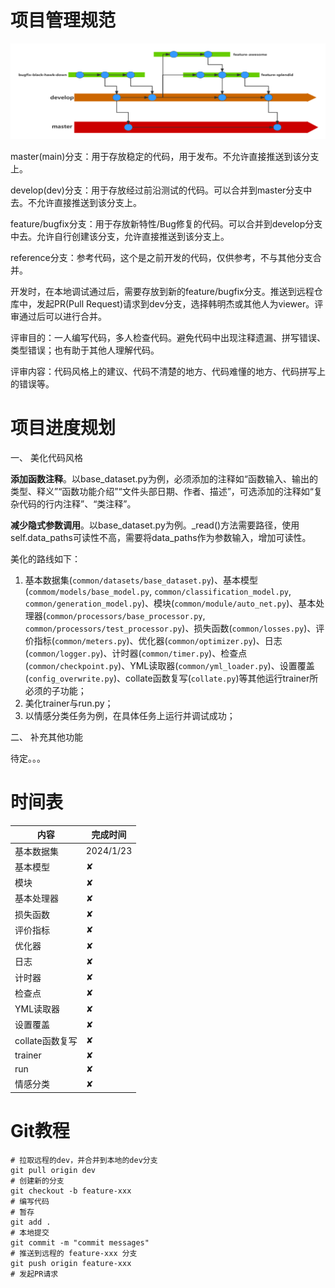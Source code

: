 
# 项目管理规范

![alt 属性文本](assets/develop_guide.png)

master(main)分支：用于存放稳定的代码，用于发布。不允许直接推送到该分支上。

develop(dev)分支：用于存放经过前沿测试的代码。可以合并到master分支中去。不允许直接推送到该分支上。

feature/bugfix分支：用于存放新特性/Bug修复的代码。可以合并到develop分支中去。允许自行创建该分支，允许直接推送到该分支上。

reference分支：参考代码，这个是之前开发的代码，仅供参考，不与其他分支合并。

开发时，在本地调试通过后，需要存放到新的feature/bugfix分支。推送到远程仓库中，发起PR(Pull Request)请求到dev分支，选择韩明杰或其他人为viewer。评审通过后可以进行合并。

评审目的：一人编写代码，多人检查代码。避免代码中出现注释遗漏、拼写错误、类型错误；也有助于其他人理解代码。

评审内容：代码风格上的建议、代码不清楚的地方、代码难懂的地方、代码拼写上的错误等。

# 项目进度规划

一、	美化代码风格

**添加函数注释**。以base_dataset.py为例，必须添加的注释如“函数输入、输出的类型、释义”“函数功能介绍”“文件头部日期、作者、描述”，可选添加的注释如“复杂代码的行内注释”、“类注释”。

**减少隐式参数调用**。以base_dataset.py为例。_read()方法需要路径，使用self.data_paths可读性不高，需要将data_paths作为参数输入，增加可读性。

美化的路线如下：
1. 基本数据集(`common/datasets/base_dataset.py`)、基本模型(`commom/models/base_model.py`, `common/classification_model.py`, `common/generation_model.py`)、模块(`common/module/auto_net.py`)、基本处理器(`common/processors/base_processor.py`, `common/processors/test_processor.py`)、损失函数(`common/losses.py`)、评价指标(`common/meters.py`)、优化器(`common/optimizer.py`)、日志(`common/logger.py`)、计时器(`common/timer.py`)、检查点(`common/checkpoint.py`)、YML读取器(`common/yml_loader.py`)、设置覆盖(`config_overwrite.py`)、collate函数复写(`collate.py`)等其他运行trainer所必须的子功能；
2. 美化trainer与run.py；
3. 以情感分类任务为例，在具体任务上运行并调试成功；

二、	补充其他功能


待定。。。


# 时间表

|  内容   | 完成时间  |
|  ----  | ----  |
| 基本数据集  | 2024/1/23 |
| 基本模型  | &#10008; |
| 模块  | &#10008; |
| 基本处理器  | &#10008; |
| 损失函数  | &#10008; |
| 评价指标  | &#10008; |
| 优化器  | &#10008; |
| 日志  | &#10008; |
| 计时器  | &#10008; |
| 检查点  | &#10008; |
| YML读取器  | &#10008; |
| 设置覆盖  | &#10008; |
| collate函数复写  | &#10008; |
| trainer  | &#10008; |
| run  | &#10008; |
| 情感分类  | &#10008; |

# Git教程

```git
# 拉取远程的dev，并合并到本地的dev分支
git pull origin dev
# 创建新的分支
git checkout -b feature-xxx
# 编写代码
# 暂存
git add .
# 本地提交
git commit -m "commit messages"
# 推送到远程的 feature-xxx 分支
git push origin feature-xxx
# 发起PR请求
```

